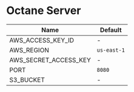 # Octane Server

Name                  | Default
----                  | -------
AWS_ACCESS_KEY_ID     | -
AWS_REGION            | `us-east-1`
AWS_SECRET_ACCESS_KEY | -
PORT                  | `8080`
S3_BUCKET             | -
